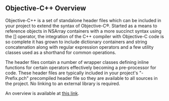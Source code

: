 ## Objective-C++ Overview

Objective-C++ is a set of standalone header files which can be included in your project to
extend the syntax of Objective-C®. Started as a means to reference objects in NSArray
containers with a more succinct syntax using the [] operator, the integration of the C++
compiler with Objective-C code is so complete it has grown to include dictionary containers
and string concatenation along with regular expression operators and a few utility classes
used as a shorthand for common operations.

The header files contain a number of wrapper classes defining inline functions for certain
operators effectively becoming a pre-processor for code. These header files are typically
included in your project's "<Project>-Prefix.pch" precompiled header file so they are
available to all sources in the project. No linking to an external library is required.

An overview is available at [this link](http://objectivecpp/intro.html).

